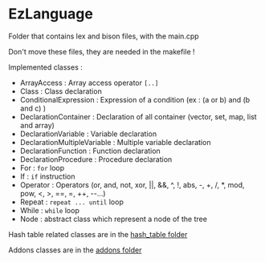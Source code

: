 # EzLanguage

Folder that contains lex and bison files, with the main.cpp

Don't move these files, they are needed in the makefile !

Implemented classes :
 + ArrayAccess : Array access operator `[..]`
 + Class : Class declaration
 + ConditionalExpression : Expression of a condition (ex : (a or b) and (b and c) )
 + DeclarationContainer : Declaration of all container (vector, set, map, list and array)
 + DeclarationVariable : Variable declaration
 + DeclarationMultipleVariable : Multiple variable declaration
 + DeclarationFunction : Function declaration
 + DeclarationProcedure : Procedure declaration
 + For : `for` loop
 + If : `if` instruction
 + Operator : Operators (or, and, not, xor, ||, &&, ^, !, abs, -, +, /, *, mod, pow, <, >, ==, =, ++, --...)
 + Repeat : `repeat ... until` loop
 + While : `while` loop
 + Node : abstract class which represent a node of the tree
 
 
Hash table related classes are in the [hash_table folder](hash_table)


Addons classes are in the [addons folder](addons)
